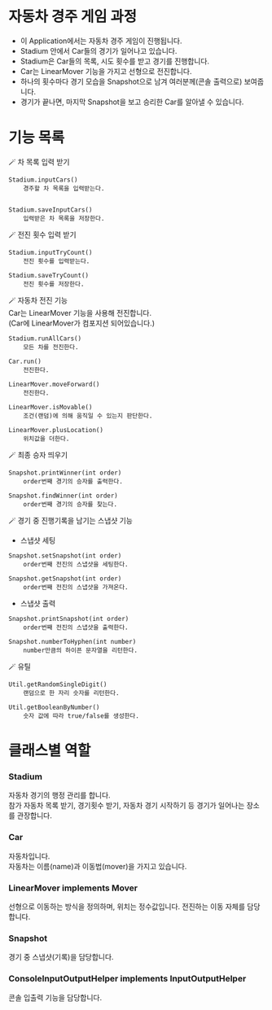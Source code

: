 # 자동차 경주 게임 과정
- 이 Application에서는 자동차 경주 게임이 진행됩니다.  
- Stadium 안에서 Car들의 경기가 일어나고 있습니다.  
- Stadium은 Car들의 목록, 시도 횟수를 받고 경기를 진행합니다.   
- Car는 LinearMover 기능을 가지고 선형으로 전진합니다.  
- 하나의 횟수마다 경기 모습을 Snapshot으로 남겨 여러분께(콘솔 출력으로) 보여줍니다.   
- 경기가 끝나면, 마지막 Snapshot을 보고 승리한 Car를 알아낼 수 있습니다.  




# 기능 목록

🪄 차 목록 입력 받기
```
Stadium.inputCars()
    경주할 차 목록을 입력받는다.


Stadium.saveInputCars()
    입력받은 차 목록을 저장한다.
```

🪄 전진 횟수 입력 받기
```
Stadium.inputTryCount()
    전진 횟수를 입력받는다. 

Stadium.saveTryCount()
    전진 횟수를 저장한다.
```
🪄 자동차 전진 기능  
Car는 LinearMover 기능을 사용해 전진합니다.  
(Car에 LinearMover가 컴포지션 되어있습니다.)
```
Stadium.runAllCars()
    모든 차를 전진한다.

Car.run()
    전진한다.

LinearMover.moveForward()
    전진한다.

LinearMover.isMovable()
    조건(랜덤)에 의해 움직일 수 있는지 판단한다.

LinearMover.plusLocation()
    위치값을 더한다.
```

🪄 최종 승자 띄우기
```
Snapshot.printWinner(int order)
    order번째 경기의 승자를 출력한다.

Snapshot.findWinner(int order)
    order번째 경기의 승자를 찾는다.
```

🪄 경기 중 진행기록을 남기는 스냅샷 기능
- 스냅샷 세팅
```
Snapshot.setSnapshot(int order)
    order번째 전진의 스냅샷을 세팅한다.

Snapshot.getSnapshot(int order)
    order번째 전진의 스냅샷을 가져온다.
```
- 스냅샷 출력
```
Snapshot.printSnapshot(int order)
    order번째 전진의 스냅샷을 출력한다.

Snapshot.numberToHyphen(int number)
    number만큼의 하이픈 문자열을 리턴한다.
```

🪄 유틸
```
Util.getRandomSingleDigit()
    랜덤으로 한 자리 숫자를 리턴한다.
```
```
Util.getBooleanByNumber()
    숫자 값에 따라 true/false를 생성한다.
```

# 클래스별 역할

### Stadium
자동차 경기의 행정 관리를 합니다.  
참가 자동차 목록 받기, 경기횟수 받기, 자동차 경기 시작하기 등 경기가 일어나는 장소를 관장합니다.

### Car
자동차입니다.  
자동차는 이름(name)과 이동법(mover)을 가지고 있습니다.

### LinearMover implements Mover
선형으로 이동하는 방식을 정의하며, 위치는 정수값입니다. 전진하는 이동 자체를 담당합니다.

### Snapshot
경기 중 스냅샷(기록)을 담당합니다.

### ConsoleInputOutputHelper implements InputOutputHelper
콘솔 입출력 기능을 담당합니다.